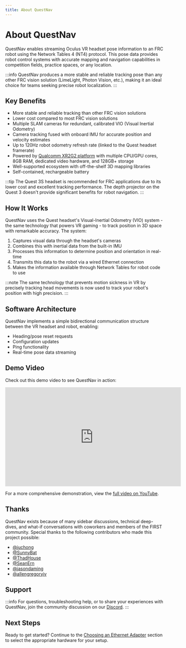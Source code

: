 ```yaml
---
title: About QuestNav
---
```


# About QuestNav

QuestNav enables streaming Oculus VR headset pose information to an FRC robot using the Network Tables 4 (NT4) protocol. This pose data provides robot control systems with accurate mapping and navigation capabilities in competition fields, practice spaces, or any location.

:::info
QuestNav produces a more stable and reliable tracking pose than any other FRC vision solution (LimeLight, Photon Vision, etc.), making it an ideal choice for teams seeking precise robot localization.
:::

## Key Benefits

- More stable and reliable tracking than other FRC vision solutions
- Lower cost compared to most FRC vision solutions
- Multiple SLAM cameras for redundant, calibrated VIO (Visual Inertial Odometry)
- Camera tracking fused with onboard IMU for accurate position and velocity estimates
- Up to 120Hz robot odometry refresh rate (linked to the Quest headset framerate)
- Powered by [Qualcomm XR2G2 platform](https://www.qualcomm.com/products/mobile/snapdragon/xr-vr-ar/snapdragon-xr2-gen-2-platform) with multiple CPU/GPU cores, 8GB RAM, dedicated video hardware, and 128GB+ storage
- Well-supported ecosystem with off-the-shelf 3D mapping libraries
- Self-contained, rechargeable battery

:::tip
The Quest 3S headset is recommended for FRC applications due to its lower cost and excellent tracking performance. The depth projector on the Quest 3 doesn't provide significant benefits for robot navigation.
:::

## How It Works

QuestNav uses the Quest headset's Visual-Inertial Odometry (VIO) system - the same technology that powers VR gaming - to track position in 3D space with remarkable accuracy. The system:

1. Captures visual data through the headset's cameras
2. Combines this with inertial data from the built-in IMU
3. Processes this information to determine position and orientation in real-time
4. Transmits this data to the robot via a wired Ethernet connection
5. Makes the information available through Network Tables for robot code to use

:::note
The same technology that prevents motion sickness in VR by precisely tracking head movements is now used to track your robot's position with high precision.
:::

## Software Architecture

QuestNav implements a simple bidirectional communication structure between the VR headset and robot, enabling:
- Heading/pose reset requests
- Configuration updates
- Ping functionality
- Real-time pose data streaming

## Demo Video

Check out this demo video to see QuestNav in action:

<iframe width="560" height="315" src="https://www.youtube.com/embed/Mo0p1GGeasM?si=pigvJwCiWEIoZxlO" title="YouTube video player" frameborder="0" allow="accelerometer; autoplay; clipboard-write; encrypted-media; gyroscope; picture-in-picture; web-share" referrerpolicy="strict-origin-when-cross-origin" allowfullscreen></iframe>

For a more comprehensive demonstration, view the [full video on YouTube](https://youtu.be/Mo0p1GGeasM).


## Thanks

QuestNav exists because of many sidebar discussions, technical deep-dives, and what-if conversations with coworkers and members of the FIRST community. Special thanks to the following contributors who made this project possible:

- [@juchong](https://github.com/juchong)
- [@SunnyBat](https://github.com/SunnyBat)
- [@ThadHouse](https://github.com/ThadHouse)
- [@SeanErn](https://github.com/SeanErn)
- [@jasondaming](https://github.com/jasondaming)
- [@allengregoryiv](https://github.com/allengregoryiv)

## Support

:::info
For questions, troubleshooting help, or to share your experiences with QuestNav, join the community discussion on our [Discord](https://discord.gg/hD3FtR7YAZ).
:::


## Next Steps
Ready to get started? Continue to the [Choosing an Ethernet Adapter](./adapters) section to select the appropriate hardware for your setup.